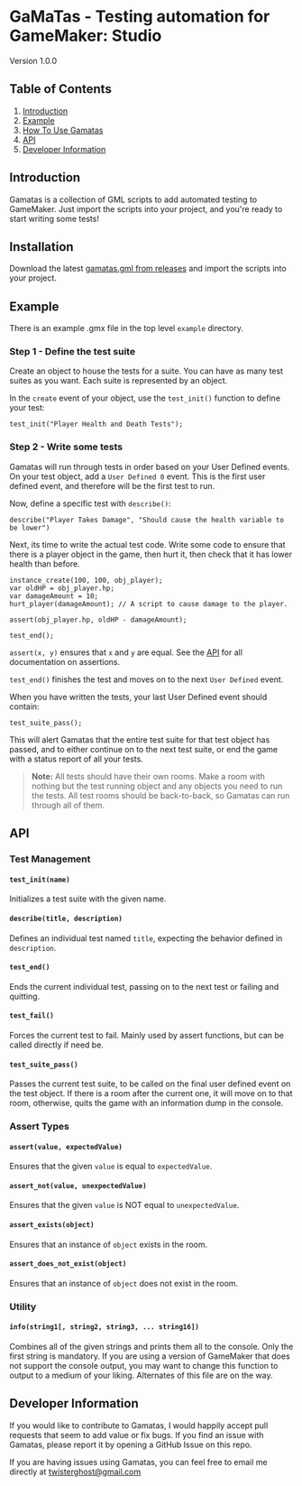 GaMaTas - Testing automation for GameMaker: Studio
=======

Version 1.0.0

## Table of Contents
1. [Introduction](#introduction)
2. [Example](#example)
3. [How To Use Gamatas](#how-to-use-gamatas)
4. [API](#api)
5. [Developer Information](#developer-information)


## Introduction

Gamatas is a collection of GML scripts to add automated testing to GameMaker.
Just import the scripts into your project, and you're ready to start writing some tests!

## Installation

Download the latest [gamatas.gml from releases](https://github.com/twisterghost/gamatas/releases) and import the scripts
into your project.

## Example

There is an example .gmx file in the top level `example` directory.

### Step 1 - Define the test suite

Create an object to house the tests for a suite. You can have as many test
suites as you want. Each suite is represented by an object.

In the `create` event of your object, use the `test_init()` function to define
your test:

```GML
test_init("Player Health and Death Tests");
```

### Step 2 - Write some tests

Gamatas will run through tests in order based on your User Defined events. On
your test object, add a `User Defined 0` event. This is the first user defined
event, and therefore will be the first test to run.

Now, define a specific test with `describe()`:

```GML
describe("Player Takes Damage", "Should cause the health variable to be lower")
```
Next, its time to write the actual test code. Write some code to ensure that
there is a player object in the game, then hurt it, then check that it has
lower health than before.

```GML
instance_create(100, 100, obj_player);
var oldHP = obj_player.hp;
var damageAmount = 10;
hurt_player(damageAmount); // A script to cause damage to the player.

assert(obj_player.hp, oldHP - damageAmount);

test_end();
```

`assert(x, y)` ensures that `x` and `y` are equal. See the [API](#api) for all
documentation on assertions.

`test_end()` finishes the test and moves on to the next `User Defined` event.

When you have written the tests, your last User Defined event should contain:

```GML
test_suite_pass();
```

This will alert Gamatas that the entire test suite for that test object has
passed, and to either continue on to the next test suite, or end the game with
a status report of all your tests.

> **Note:** All tests should have their own rooms. Make a room with nothing but the
> test running object and any objects you need to run the tests. All test rooms
> should be back-to-back, so Gamatas can run through all of them.

## API

### Test Management

#### `test_init(name)`

Initializes a test suite with the given name.

#### `describe(title, description)`

Defines an individual test named `title`, expecting the behavior defined in
`description`.

#### `test_end()`

Ends the current individual test, passing on to the next test or failing and
quitting.

#### `test_fail()`

Forces the current test to fail. Mainly used by assert functions, but can be
called directly if need be.

#### `test_suite_pass()`

Passes the current test suite, to be called on the final user defined event on 
the test object. If there is a room after the current one, it will move on to
that room, otherwise, quits the game with an information dump in the console.

### Assert Types

#### `assert(value, expectedValue)`

Ensures that the given `value` is equal to `expectedValue`.

#### `assert_not(value, unexpectedValue)`

Ensures that the given `value` is NOT equal to `unexpectedValue`.

#### `assert_exists(object)`

Ensures that an instance of `object` exists in the room.

#### `assert_does_not_exist(object)`

Ensures that an instance of `object` does not exist in the room.

### Utility

#### `info(string1[, string2, string3, ... string16])`

Combines all of the given strings and prints them all to the console. Only the
first string is mandatory. If you are using a version of GameMaker that does not
support the console output, you may want to change this function to output to a
medium of your liking. Alternates of this file are on the way.

## Developer Information

If you would like to contribute to Gamatas, I would happily accept pull
requests that seem to add value or fix bugs. If you find an issue with Gamatas,
please report it by opening a GitHub Issue on this repo.

If you are having issues using Gamatas, you can feel free to email me directly
at twisterghost@gmail.com
